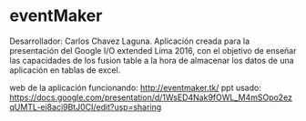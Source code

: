 # eventMaker
Desarrollador: Carlos Chavez Laguna.
Aplicación creada para la presentación del Google I/O extended Lima 2016, con el objetivo de enseñar las capacidades de los fusion table a la hora de almacenar los datos de una aplicación en tablas de excel.

web de la aplicación funcionando: http://eventmaker.tk/
ppt usado: https://docs.google.com/presentation/d/1WsED4Nak9fOWL_M4mSOpo2ezqUMTL-ei8aci9BtJ0CI/edit?usp=sharing
